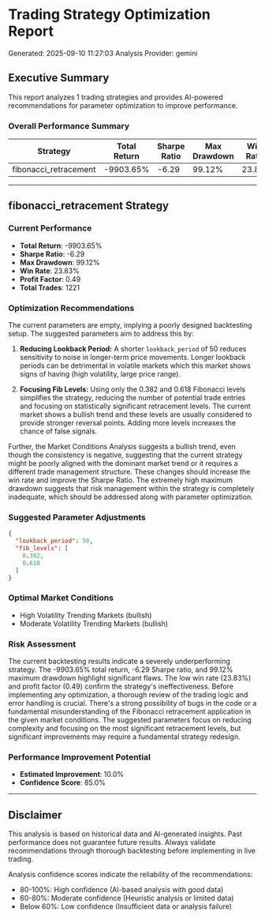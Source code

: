 
# Trading Strategy Optimization Report
Generated: 2025-09-10 11:27:03
Analysis Provider: gemini 

## Executive Summary

This report analyzes 1 trading strategies and provides AI-powered 
recommendations for parameter optimization to improve performance.

### Overall Performance Summary

| Strategy | Total Return | Sharpe Ratio | Max Drawdown | Win Rate | Improvement Potential |
|----------|-------------|--------------|--------------|----------|---------------------|
| fibonacci_retracement | -9903.65% | -6.29 | 99.12% | 23.8% | 10.0% |

---

## fibonacci_retracement Strategy

### Current Performance
- **Total Return**: -9903.65%
- **Sharpe Ratio**: -6.29
- **Max Drawdown**: 99.12%
- **Win Rate**: 23.83%
- **Profit Factor**: 0.49
- **Total Trades**: 1221

### Optimization Recommendations

The current parameters are empty, implying a poorly designed backtesting setup. The suggested parameters aim to address this by: 

1. **Reducing Lookback Period:** A shorter `lookback_period` of 50 reduces sensitivity to noise in longer-term price movements.  Longer lookback periods can be detrimental in volatile markets which this market shows signs of having (high volatility, large price range). 

2. **Focusing Fib Levels:** Using only the 0.382 and 0.618 Fibonacci levels simplifies the strategy, reducing the number of potential trade entries and focusing on statistically significant retracement levels.  The current market shows a bullish trend and these levels are usually considered to provide stronger reversal points.  Adding more levels increases the chance of false signals. 

Further, the Market Conditions Analysis suggests a bullish trend, even though the consistency is negative, suggesting that the current strategy might be poorly aligned with the dominant market trend or it requires a different trade management structure. These changes should increase the win rate and improve the Sharpe Ratio. The extremely high maximum drawdown suggests that risk management within the strategy is completely inadequate, which should be addressed along with parameter optimization.

### Suggested Parameter Adjustments

```json
{
  "lookback_period": 50,
  "fib_levels": [
    0.382,
    0.618
  ]
}
```

### Optimal Market Conditions
- High Volatility Trending Markets (bullish)
- Moderate Volatility Trending Markets (bullish)

### Risk Assessment
The current backtesting results indicate a severely underperforming strategy.  The -9903.65% total return, -6.29 Sharpe ratio, and 99.12% maximum drawdown highlight significant flaws.  The low win rate (23.83%) and profit factor (0.49) confirm the strategy's ineffectiveness.  Before implementing any optimization, a thorough review of the trading logic and error handling is crucial.  There's a strong possibility of bugs in the code or a fundamental misunderstanding of the Fibonacci retracement application in the given market conditions. The suggested parameters focus on reducing complexity and focusing on the most significant retracement levels, but significant improvements may require a fundamental strategy redesign.

### Performance Improvement Potential
- **Estimated Improvement**: 10.0%
- **Confidence Score**: 85.0%

---

## Disclaimer

This analysis is based on historical data and AI-generated insights. 
Past performance does not guarantee future results. Always validate recommendations through 
thorough backtesting before implementing in live trading.

Analysis confidence scores indicate the reliability of the recommendations:
- 80-100%: High confidence (AI-based analysis with good data)
- 60-80%: Moderate confidence (Heuristic analysis or limited data)  
- Below 60%: Low confidence (Insufficient data or analysis failure)
